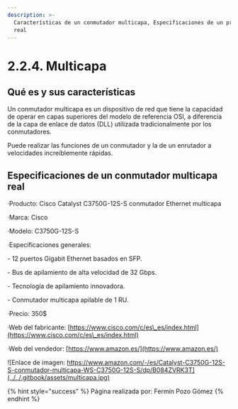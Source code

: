 ```yaml
---
description: >-
  Características de un conmutador multicapa, Especificaciones de un producto
  real
---
```


# 2.2.4. Multicapa

## Qué es y sus características

Un conmutador multicapa es un dispositivo de red que tiene la capacidad de operar en capas superiores del modelo de referencia OSI, a diferencia de la capa de enlace de datos (DLL) utilizada tradicionalmente por los conmutadores.

Puede realizar las funciones de un conmutador y la de un enrutador a velocidades increíblemente rápidas.

## Especificaciones de un conmutador multicapa real

·Producto: Cisco Catalyst C3750G-12S-S conmutador Ethernet multicapa

·Marca: Cisco

·Modelo: C3750G-12S-S

·Especificaciones generales:

&#x20;    \- 12 puertos Gigabit Ethernet basados ​​en SFP.

&#x20;    \- Bus de apilamiento de alta velocidad de 32 Gbps.

&#x20;    \- Tecnología de apilamiento innovadora.

&#x20;    \- Conmutador multicapa apilable de 1 RU.

·Precio: 350$

·Web del fabricante: [https://www.cisco.com/c/es\_es/index.html](https://www.cisco.com/c/es\_es/index.html)

·Web del vendedor: [https://www.amazon.es/](https://www.amazon.es/)

![Enlace de imagen: https://www.amazon.com/-/es/Catalyst-C3750G-12S-S-conmutador-multicapa-WS-C3750G-12S-S/dp/B084ZVRK3T](../../.gitbook/assets/multicapa.jpg)

{% hint style="success" %}
Página realizada por: Fermín Pozo Gómez
{% endhint %}
